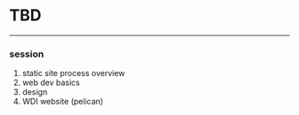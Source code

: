 # TBD

----

### session
1. static site process overview
2. web dev basics
3. design
4. WDI website (pelican)
